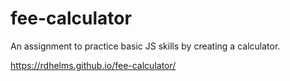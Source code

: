 # fee-calculator
An assignment to practice basic JS skills by creating a calculator.

https://rdhelms.github.io/fee-calculator/
